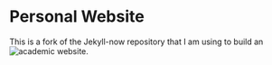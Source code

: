 # Personal Website

This is a fork of the Jekyll-now repository that I am using to build an ![academic website](gabrielfgm.github.io).
